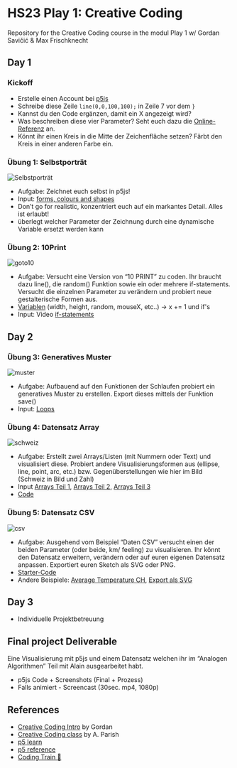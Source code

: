 # HS23 Play 1: Creative Coding

Repository for the Creative Coding course in the modul Play 1 w/ Gordan Savičić & Max Frischknecht

## Day 1

### Kickoff

  - Erstelle einen Account bei [p5js](https://editor.p5js.org/)
  - Schreibe diese Zeile ```line(0,0,100,100);``` in Zeile 7 vor dem ```}```
  - Kannst du den Code ergänzen, damit ein X angezeigt wird?
  - Was beschreiben diese vier Parameter? Seht euch dazu die [Online-Referenz](https://p5js.org/reference/#/p5/line) an.
  - Könnt ihr einen Kreis in die Mitte der Zeichenfläche setzen? Färbt den Kreis in einer anderen Farbe ein. 

### Übung 1: Selbstporträt
![Selbstporträt](img/selfportrait.png)
  - Aufgabe: Zeichnet euch selbst in p5js!
  - Input: [forms, colours and shapes](https://www.youtube.com/watch?v=c3TeLi6Ns1E&list=PLRqwX-V7Uu6Zy51Q-x9tMWIv9cueOFTFA&t=0s)
  - Don’t go for realistic, konzentriert euch auf ein markantes Detail. Alles ist erlaubt!
  - überlegt welcher Parameter der Zeichnung durch eine dynamische Variable ersetzt werden kann

### Übung 2: 10Print
![goto10](img/goto10.png)
  - Aufgabe: Versucht eine Version von “10 PRINT” zu coden. Ihr braucht dazu line(), die random() Funktion sowie ein oder mehrere if-statements. Versucht die einzelnen Parameter zu verändern und probiert neue gestalterische Formen aus.
  - [Variablen](https://github.com/fleshgordo/LaboCreativeCoding/blob/main/02_variables.md) (width, height, random, mouseX, etc..) -> x += 1 und if's
  - Input: Video [if-statements](https://tube.switch.ch/videos/8c793d97)

## Day 2

### Übung 3: Generatives Muster
![muster](img/loop.png)
  - Aufgabe: Aufbauend auf den Funktionen der Schlaufen probiert ein generatives Muster zu erstellen. Export dieses mittels der Funktion save()
  - Input: [Loops](https://www.youtube.com/watch?v=cnRD9o6odjk)

### Übung 4: Datensatz Array
![schweiz](img/schweiz.jpg)
  - Aufgabe: Erstellt zwei Arrays/Listen (mit Nummern oder Text) und visualisiert diese. Probiert andere Visualisierungsformen aus (ellipse, line, point, arc, etc.) bzw. Gegenüberstellungen wie hier im Bild (Schweiz in Bild und Zahl)
  - Input [Arrays Teil 1](https://tube.switch.ch/videos/52a76917), [Arrays Teil 2](https://tube.switch.ch/videos/f3d6bdb1), [Arrays Teil 3](https://tube.switch.ch/videos/dfebe960)
  - [Code](XXX)

### Übung 5: Datensatz CSV
![csv](img/csv.png)
  - Aufgabe: Ausgehend vom Beispiel “Daten CSV” versucht einen der beiden Parameter (oder beide, km/ feeling) zu visualisieren. Ihr könnt den Datensatz erweitern, verändern oder auf euren eigenen Datensatz anpassen. Exportiert euren Sketch als SVG oder PNG.
  - [Starter-Code](https://editor.p5js.org/ritzdank/sketches/wd1YuitBP)
  - Andere Beispiele: [Average Temperature CH](https://editor.p5js.org/ritzdank/sketches/gshTXPNA9), [Export als SVG](https://editor.p5js.org/ritzdank/sketches/Qs7CHQnJV)
  
## Day 3

  - Individuelle Projektbetreuung

## Final project Deliverable

Eine Visualisierung mit p5js und einem Datensatz welchen ihr im “Analogen Algorithmen” Teil mit Alain ausgearbeitet habt.
- p5js Code + Screenshots (Final + Prozess)
- Falls animiert - Screencast (30sec. mp4, 1080p)

## References

- [Creative Coding Intro](https://github.com/fleshgordo/LaboCreativeCoding) by Gordan 
- [Creative Coding class](https://creative-coding.decontextualize.com/) by A. Parish 
- [p5 learn](https://p5js.org/learn/)
- [p5 reference](https://p5js.org/reference/)
- [Coding Train 🚂](https://www.youtube.com/channel/UCvjgXvBlbQiydffZU7m1_aw)